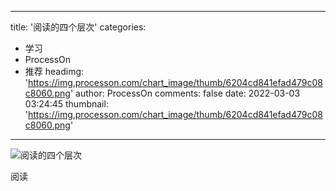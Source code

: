 
---
title: '阅读的四个层次'
categories: 
 - 学习
 - ProcessOn
 - 推荐
headimg: 'https://img.processon.com/chart_image/thumb/6204cd841efad479c08c8060.png'
author: ProcessOn
comments: false
date: 2022-03-03 03:24:45
thumbnail: 'https://img.processon.com/chart_image/thumb/6204cd841efad479c08c8060.png'
---

<div>   
<img class="thumb" alt="阅读的四个层次" src="https://img.processon.com/chart_image/thumb/6204cd841efad479c08c8060.png" referrerpolicy="no-referrer">
<p>阅读</p>  
</div>
            